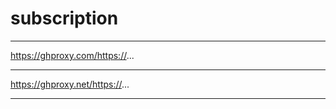# subscription #
***  ***  ***  ***  ***  ***  ***
https://ghproxy.com/https://...
***  ***  ***  ***  ***  ***  ***
https://ghproxy.net/https://...
***  ***  ***  ***  ***  ***  ***